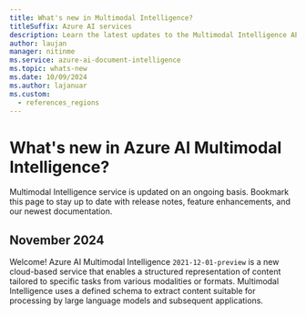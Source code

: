 ```yaml
---
title: What's new in Multimodal Intelligence?
titleSuffix: Azure AI services
description: Learn the latest updates to the Multimodal Intelligence API.
author: laujan
manager: nitinme
ms.service: azure-ai-document-intelligence
ms.topic: whats-new
ms.date: 10/09/2024
ms.author: lajanuar
ms.custom:
  - references_regions
---
```


# What's new in Azure AI Multimodal Intelligence?

Multimodal Intelligence service is updated on an ongoing basis. Bookmark this page to stay up to date with release notes, feature enhancements, and our newest documentation.

## November 2024

Welcome! Azure AI Multimodal Intelligence `2021-12-01-preview` is a new cloud-based service that enables  a structured representation of content tailored to specific tasks from various modalities or formats. Multimodal Intelligence uses a defined schema to extract content suitable for processing by large language models and subsequent applications.